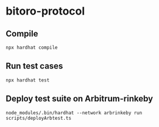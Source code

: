 # bitoro-protocol

## Compile

```
npx hardhat compile
```

## Run test cases

```
npx hardhat test
```

## Deploy test suite on Arbitrum-rinkeby

```
node_modules/.bin/hardhat --network arbrinkeby run scripts/deployArbtest.ts
```

